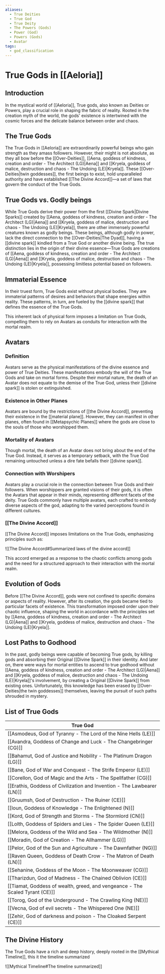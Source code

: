 ```yaml
---
aliases:
  - True Deities
  - True God
  - True Deity
  - The Powers (Gods)
  - Power (God)
  - Powers (Gods)
  - Avatar
tags:
  - god_classification
---
```

# True Gods in [[Aeloria]]

## Introduction
In the mystical world of [[Aeloria]], True gods, also known as Deities or Powers, play a crucial role in shaping the fabric of reality. Rooted in the creation myth of the world, the gods' existence is intertwined with the cosmic forces and the delicate balance between order and chaos.

## The True Gods
The True Gods in [[Aeloria]] are extraordinarily powerful beings who gain strength as they amass followers. However, their might is not absolute, as they all bow before the [[Over-Deities]], [[Aena, goddess of kindness, creation and order - The Architect (LG)|Aena]] and [[Kryela, goddess of malice, destruction and chaos - The Undoing (LE)|Kryela]]. These [[Over-Deities|twin goddesses]], the first beings to exist, hold unparalleled authority and have established [[The Divine Accord]]—a set of laws that govern the conduct of the True Gods.

## True Gods vs. Godly beings
While True Gods derive their power from the first [[Divine Spark|Divine Sparks]] created by [[Aena, goddess of kindness, creation and order - The Architect (LG)|Aena]] and [[Kryela, goddess of malice, destruction and chaos - The Undoing (LE)|Kryela]], there are other immensely powerful creatures known as godly beings. These beings, although godly in power, lack the direct connection to the [[Over-Deities|The Dyad]], having a [[divine spark]] kindled from a True God or another divine being. The true distinction lies in the origin of their divine essence—True Gods are creations of [[Aena, goddess of kindness, creation and order - The Architect (LG)|Aena]] and [[Kryela, goddess of malice, destruction and chaos - The Undoing (LE)|Kryela]], possessing limitless potential based on followers.

## Immaterial Essence

In their truest form, True Gods exist without physical bodies. They are immaterial patterns of desires and behaviors that shape energies within reality. These patterns, in turn, are fueled by the [[divine spark]] that defines the essence of the True Gods.

This inherent lack of physical form imposes a limitation on True Gods, compelling them to rely on Avatars as conduits for interaction with the mortal realm.

## Avatars

### Definition

Avatars serve as the physical manifestations of the divine essence and power of True Deities. These manifestations embody the will of the True Gods and take on mortal forms. Despite their mortal nature, the death of an Avatar does not equate to the demise of the True God, unless their [[divine spark]] is stolen or extinguished.

### Existence in Other Planes

Avatars are bound by the restrictions of [[the Divine Accord]], preventing their existence in the [[material plane]]. However, they can manifest in other planes, often found in [[Metapsychic Planes]] where the gods are close to the souls of those who worshipped them.

### Mortality of Avatars

Though mortal, the death of an Avatar does not bring about the end of the True God. Instead, it serves as a temporary setback, with the True God remaining untouched unless a dire fate befalls their [[divine spark]].

### Connection with Worshipers

Avatars play a crucial role in the connection between True Gods and their followers. When worshippers are granted visions of their gods, it is often the Avatars that appear in their minds, representing different facets of the deity. True Gods commonly have multiple avatars, each crafted to embody diverse aspects of the god, adapting to the varied perceptions found in different cultures.

### [[The Divine Accord]]
[[The Divine Accord]] imposes limitations on the True Gods, emphasizing principles such as:

![[The Divine Accord#Summarized laws of the divine accord]]

This accord emerged as a response to the chaotic conflicts among gods and the need for a structured approach to their interaction with the mortal realm.

## Evolution of Gods
Before [[The Divine Accord]], gods were not confined to specific domains or aspects of reality. However, after its creation, the gods became tied to particular facets of existence. This transformation imposed order upon their chaotic influence, shaping the world in accordance with the principles set by [[Aena, goddess of kindness, creation and order - The Architect (LG)|Aena]] and [[Kryela, goddess of malice, destruction and chaos - The Undoing (LE)|Kryela]].

## Lost Paths to Godhood
In the past, godly beings were capable of becoming True gods, by killing gods and absorbing their Original [[Divine Spark]] in their identity. And later on, there were ways for mortal entities to ascend to true godhood without [[Aena, goddess of kindness, creation and order - The Architect (LG)|Aena]] and [[Kryela, goddess of malice, destruction and chaos - The Undoing (LE)|Kryela]]'s involvement, by creating a Original [[Divine Spark]] from existing ones. Unfortunately, this knowledge has been erased by [[Over-Deities|the twin goddesses]] themselves, leaving the pursuit of such paths shrouded in mystery.

## List of True Gods

| True God                                                                     |
| ---------------------------------------------------------------------------- |
| [[Asmodeus, God of Tyranny - The Lord of the Nine Hells (LE)]]               |
| [[Avandra, Goddess of Change and Luck - The Changebringer (CG)]]             |
| [[Bahamut, God  of Justice and Nobility - The Platinum Dragon (LG)]]         |
| [[Bane, God of War and Conquest - The Strife Emperor (LE)]]                  |
| [[Corellon, God of Magic and the Arts - The Spellfather (CG)]]               |
| [[Erathis, Goddess of Civilization and Invention - The Lawbearer (LN)]]      |
| [[Gruumsh, God of Destruction - The Ruiner (CE)]]                            |
| [[Ioun, Goddess of Knowledge - The Enlightened (N)]]                         |
| [[Kord, God of Strength and Storms - The Stormlord (CN)]]                    |
| [[Lolth, Goddess of Spiders and Lies - The Spider Queen (LE)]]               |
| [[Melora, Goddess of the Wild and Sea - The Wildmother (N)]]                 |
| [[Moradin, God of Creation - The Allhammer (LG)]]                            |
| [[Pelor, God of the Sun and Agriculture - The Dawnfather (NG)]]              |
| [[Raven Queen, Goddess of Death Crow - The Matron of Death (LN)]]            |
| [[Sehanine, Goddess of the Moon - The Moonweaver (CG)]]                      |
| [[Tharizdun, God of Madness - The Chained Oblivion (CE)]]                    |
| [[Tiamat, Goddess of wealth, greed, and vengeance - The Scaled Tyrant (CE)]] |
| [[Torog, God of the Underground - The Crawling King (NE)]]                   |
| [[Vecna, God of evil secrets - The Whispered One (NE)]]                      |
| [[Zehir, God of darkness and poison - The Cloaked Serpent (CE)]]             |
## The Divine History
The True Gods have a rich and deep history, deeply rooted in the [[Mythical Timeline]], this it the timeline summarized

![[Mythical Timeline#The timeline summarized]]